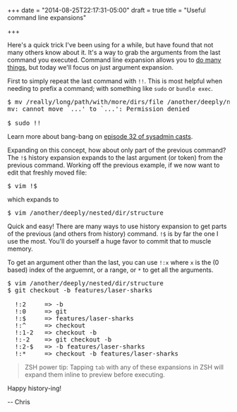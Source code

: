 +++
date = "2014-08-25T22:17:31-05:00"
draft = true
title = "Useful command line expansions"

+++

Here's a quick trick I've been using for a while, but have found that not many
others know about it. It's a way to grab the arguments from the last command you
executed. Command line expansion allows you to [do many
things](http://tldp.org/LDP/Bash-Beginners-Guide/html/sect_03_04.html), but
today we'll focus on just argument expansion.

<!-- more -->

First to simply repeat the last command with `!!`. This is most helpful when
needing to prefix a command; with something like `sudo` or `bundle exec`.

<pre class="bash">
$ mv /really/long/path/with/more/dirs/file /another/deeply/nested/dir/structure
mv: cannot move `...' to `...': Permission denied

$ sudo !!
</pre>

Learn more about bang-bang on [episode 32 of sysadmin
casts](https://sysadmincasts.com/episodes/32-cli-monday-history).

Expanding on this concept, how about only part of the previous command? The
`!$` history expansion expands to the last argument (or token) from the previous
command. Working off the previous example, if we now want to edit that freshly
moved file:

<pre class="bash">
$ vim !$
</pre>

which expands to

<pre class="bash">
$ vim /another/deeply/nested/dir/structure
</pre>

Quick and easy! There are many ways to use history expansion to get parts of the
previous (and others from history) command. `!$` is by far the one I use the
most. You'll do yourself a huge favor to commit that to muscle memory.

To get an argument other than the last, you can use `!:x` where `x` is the (0
based) index of the arguemnt, or a range, or `*` to get all the arguments.

<pre class="bash">
$ vim /another/deeply/nested/dir/structure
$ git checkout -b features/laser-sharks

  !:2     => -b
  !:0     => git
  !:$     => features/laser-sharks
  !:^     => checkout
  !:1-2   => checkout -b
  !:-2    => git checkout -b
  !:2-$   => -b features/laser-sharks
  !:*     => checkout -b features/laser-sharks
</pre>

> ZSH power tip: Tapping `tab` with any of these expansions in ZSH will expand
  them inline to preview before executing.

Happy history-ing!  

-- Chris
